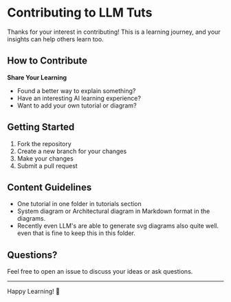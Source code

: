 # Contributing to LLM Tuts

Thanks for your interest in contributing! This is a learning journey, and your insights can help others learn too.

## How to Contribute

**Share Your Learning**
   - Found a better way to explain something?
   - Have an interesting AI learning experience?
   - Want to add your own tutorial or diagram?

## Getting Started

1. Fork the repository
2. Create a new branch for your changes
3. Make your changes
4. Submit a pull request

## Content Guidelines

- One tutorial in one folder in tutorials section
- System diagram or Architectural diagram in Markdown format in the diagrams.
- Recently even LLM's are able to generate svg diagrams also quite well. even that is fine to keep this in this folder. 

## Questions?

Feel free to open an issue to discuss your ideas or ask questions.

---

Happy Learning! 🚀